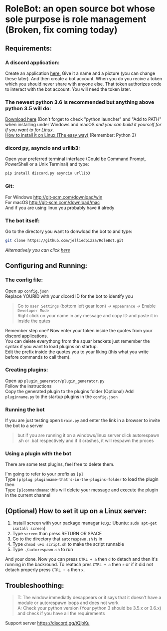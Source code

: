 # RoleBot: an open source bot whose sole purpose is role management (Broken, fix coming today)


## **Requirements:**

### **A discord application**:
Create an application [here.](https://discordapp.com/developers/applications/me)
Give it a name and a picture (you can change these later).
And then create a bot account.
When you do you recive a token which you should never share with anyone else. That token authorizes code to interact with the bot account.
You will need the token later.


### **The newest python 3.6** is recommended but anything above python 3.5 will do:
[Download here](https://www.python.org/downloads/release) (Don't forget to check "python launcher" and "Add to PATH" when installing under Windows and macOS *and you can build it yourself  for if you want to for Linux.*  
[How to install it on Linux (The easy way)](https://packaging.python.org/guides/installing-using-linux-tools/) (Remember: Python 3)


### **dicord py, asyncio and urllib3**:
Open your preferred terminal interface (Could be Command Prompt, PowerShell or a Unix Terminal) and type:
```python
pip install discord.py asyncio urllib3
```

### **Git**:
For Windows http://git-scm.com/download/win  
For macOS http://git-scm.com/download/mac  
And if you are using linux you probably have it alredy


### **The bot itself**:
Go to the directory you want to donwload the bot to and type:
```bash
git clone https://github.com/jelliedpizza/RoleBot.git
```
*Alternatively you can click [here](https://github.com/jelliedpizza/RoleBot/archive/master.zip)*



## **Configuring and Running:**

### **The config file**:
Open up `config.json`   
Replace YOURID with your dicord ID for the bot to identify you
> Go to `User Settings` (bottom left gear icon) -> `Appearance` -> Enable `Developer Mode`  
> Right click on your name in any message and copy ID and paste it in inside the qutes  

Remember step one? Now enter your token inside the quotes from your discord applications.  
You can delete everythong from the squar brackets just remember the syntax if you want to load plugins on startup.  
Edit the prefix inside the quotes you to your liking (this what you write before commands to call them).

### **Creating plugins**:
Open up ``plugin_generator/plugin_generator.py``  
Follow the instructions  
Copy the generated plugin to the plugins folder
(Optional) Add `pluginname.py` to the startup plugins in the `config.json`

### **Running the bot**
If you are just testing open `brain.py` and enter the link in a browser to invite the bot to a server  
> but if you are running it on a windows/linux server click autorespawn .sh or .bat respectively and if it crashes, it will respawn the proces

### **Using a plugin with the bot**
There are some test plugins, feel free to delete them.  

I'm going to refer to your prefix as `[p]`  
Type `[p]plug pluginname-that's-in-the-plugins-folder` to load the plugin then  
Type `[p]commandname`: this will delete your message and execute the plugin in the current channel  




## **(Optional) How to set it up on a Linux server:**

1. Installl screen with your package managar (e.g.: Ubuntu: `sudo apt-get isntall screen`)
1. Type `screen` than press RETURN OR SPACE
1. Go to the directory that `autorespawn.sh` is in
1. Type ``chmod u+x script.sh`` to make the script runnable
1. Type `./autorespawn.sh` to run  

And your done. Now you can press `CTRL + a` then `d` to detach and then it's running in the backround. To reatach pres `CTRL + a` then `r` or if it did not detach properly press `CTRL + a` then `x`. 



## **Troubleshoothing:**

> T: The window immediatly desappears or it says that it doesn't have a module or autorespawn loops and does not work  
> A: Check your python version (Your python 3 should be 3.5.x or 3.6.x) and check if you have all the requirements  

Support server https://discord.gg/tQjbKu
